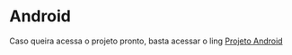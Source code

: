 # Android
Caso queira acessa o projeto pronto, basta acessar o ling <a href="https://llucas-cardoso.github.io/Android/" target="_blank">Projeto Android</a>
 
